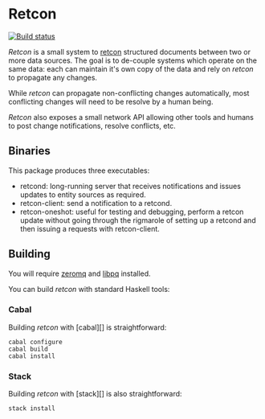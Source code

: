 Retcon
======

[![Build status][badge]][status]

*Retcon* is a small system to [retcon][] structured documents between two or
more data sources. The goal is to de-couple systems which operate on the same
data: each can maintain it's own copy of the data and rely on *retcon* to
propagate any changes.

While *retcon* can propagate non-conflicting changes automatically, most
conflicting changes will need to be resolve by a human being.

*Retcon* also exposes a small network API allowing other tools and humans to
post change notifications, resolve conflicts, etc.

[badge]: https://travis-ci.org/anchor/retcon.svg?branch=master
[status]: https://travis-ci.org/anchor/retcon
[retcon]: https://en.wikipedia.org/wiki/Retcon


Binaries
--------

This package produces three executables:

* retcond: long-running server that receives notifications and issues updates
  to entity sources as required.
* retcon-client: send a notification to a retcond.
* retcon-oneshot: useful for testing and debugging, perform a retcon update
  without going through the rigmarole of setting up a retcond and then issuing
  a requests with retcon-client.

Building
--------

You will require [zeromq][] and [libpq][] installed.

[zeromq]: http://zeromq.org/
[libpq]: http://www.postgresql.org/docs/9.4/static/libpq.html

You can build *retcon* with standard Haskell tools:

### Cabal

Building *retcon* with [cabal][] is straightforward:

```
cabal configure
cabal build
cabal install
```

### Stack

Building *retcon* with [stack][] is also straightforward:

```
stack install
```
